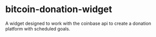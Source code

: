 bitcoin-donation-widget
=======================

A widget designed to work with the coinbase api to create a donation platform with scheduled goals. 
